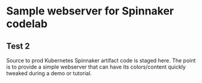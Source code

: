 # Sample webserver for Spinnaker codelab
## Test 2

Source to prod Kubernetes Spinnaker artifact code is staged here. The point is to provide a simple webserver that can have its colors/content quickly tweaked during a demo or tutorial.
